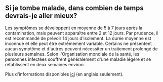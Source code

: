 ## Si je tombe malade, dans combien de temps devrais-je aller mieux?

Les symptômes se développent en moyenne de 5 à 7 jours après la contamination, mais peuvent apparaître entre 2 et 12 jours. Par prudence, il est recommandé de prévoir 14 jours d'isolement. La durée moyenne est inconnue et elle peut être extrêmement variable. Certains ne présentent aucun symptôme et d'autres peuvent nécessiter un traitement prolongé de plusieurs semaines. Selon l'Organisation mondiale de la santé, les personnes infectées souffrent généralement d'une maladie légère et se rétablissent en deux semaines environ.

Plus d'informations disponibles [ici](https://www.who.int/docs/default-source/coronaviruse/who-china-joint-mission-on-covid-19-final-report.pdf) (en anglais seulement).
